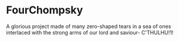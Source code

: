 # FourChompsky
A glorious project made of many zero-shaped tears in a sea of ones interlaced with the strong arms of our lord and saviour- C'THULHU!1!
